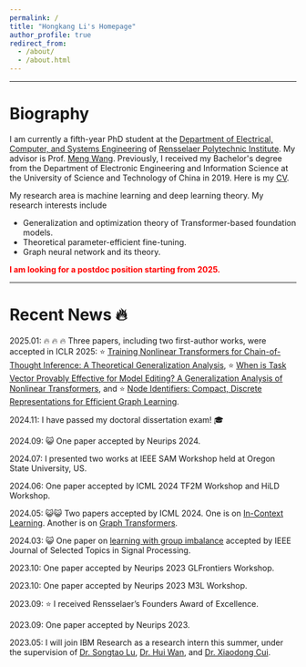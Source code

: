 ```yaml
---
permalink: /
title: "Hongkang Li's Homepage"
author_profile: true
redirect_from: 
  - /about/
  - /about.html
---
```


------

# Biography

I am currently a fifth-year PhD student at the [Department of Electrical, Computer, and Systems Engineering](https://ecse.rpi.edu/about) of [Rensselaer Polytechnic Institute](https://www.rpi.edu/). My advisor is Prof. [Meng Wang](https://sites.ecse.rpi.edu/~wang/). Previously, I received my Bachelor's degree from the Department of Electronic Engineering and Information Science at the University of Science and Technology of China in 2019. Here is my [CV](../lihongkang.github.io/assets/CV.pdf).

My research area is machine learning and deep learning theory. My research interests include
+ Generalization and optimization theory of Transformer-based foundation models.
+ Theoretical parameter-efficient fine-tuning.
+ Graph neural network and its theory.

<font color=red><b>I am looking for a postdoc position starting from 2025.</b></font>

------
# Recent News 🔥

2025.01: 🔥 🔥 🔥 Three papers, including two first-author works, were accepted in ICLR 2025: ⭐ [Training Nonlinear Transformers for Chain-of-Thought Inference: A Theoretical Generalization Analysis](https://openreview.net/forum?id=n7n8McETXw&referrer=%5BAuthor%20Console%5D(%2Fgroup%3Fid%3DICLR.cc%2F2025%2FConference%2FAuthors%23your-submissions)), ⭐ [When is Task Vector Provably Effective for Model Editing? A Generalization Analysis of Nonlinear Transformers](https://openreview.net/forum?id=vRvVVb0NAz&referrer=%5BAuthor%20Console%5D(%2Fgroup%3Fid%3DICLR.cc%2F2025%2FConference%2FAuthors%23your-submissions)), and ⭐ [Node Identifiers: Compact, Discrete Representations for Efficient Graph Learning](https://openreview.net/forum?id=t9lS1lX9FQ&referrer=%5BAuthor%20Console%5D(%2Fgroup%3Fid%3DICLR.cc%2F2025%2FConference%2FAuthors%23your-submissions)).

2024.11: I have passed my doctoral dissertation exam! :mortar_board:

2024.09: 😺 One paper accepted by Neurips 2024.

2024.07: I presented two works at IEEE SAM Workshop held at Oregon State University, US. 

2024.06: One paper accepted by ICML 2024 TF2M Workshop and HiLD Workshop.

2024.05: 😺😺 Two papers accepted by ICML 2024. One is on [In-Context Learning](https://arxiv.org/pdf/2402.15607). Another is on [Graph Transformers](https://arxiv.org/pdf/2406.01977).

2024.03: 😺 One paper on [learning with group imbalance](https://arxiv.org/pdf/2403.07310) accepted by IEEE Journal of Selected Topics in Signal Processing.

2023.10: One paper accepted by Neurips 2023 GLFrontiers Workshop.

2023.10: One paper accepted by Neurips 2023 M3L Workshop.

2023.09: ⭐ I received Rensselaer’s Founders Award of Excellence.

2023.09: One paper accepted by Neurips 2023.

2023.05: I will join IBM Research as a research intern this summer, under the supervision of [Dr. Songtao Lu](https://songtaogithub.github.io/), [Dr. Hui Wan](https://sites.google.com/view/hui-wan), and [Dr. Xiaodong Cui](https://research.ibm.com/people/xiaodong-cui). 




